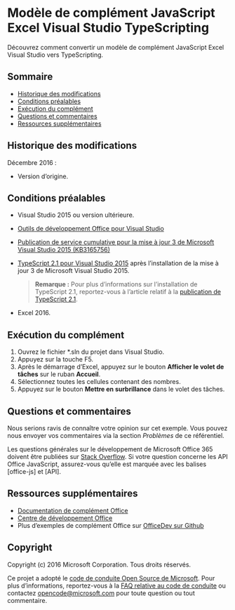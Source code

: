 # <a name="typescripting-visual-studio-excel-javascript-add-in-template"></a>Modèle de complément JavaScript Excel Visual Studio TypeScripting

Découvrez comment convertir un modèle de complément JavaScript Excel Visual Studio vers TypeScripting. 

## <a name="table-of-contents"></a>Sommaire
* [Historique des modifications](#change-history)
* [Conditions préalables](#prerequisites)
* [Exécution du complément](#test-the-add-in)
* [Questions et commentaires](#questions-and-comments)
* [Ressources supplémentaires](#additional-resources)

## <a name="change-history"></a>Historique des modifications

Décembre 2016 :

* Version d’origine.

## <a name="prerequisites"></a>Conditions préalables

* Visual Studio 2015 ou version ultérieure.
* [Outils de développement Office pour Visual Studio](https://www.visualstudio.com/en-us/features/office-tools-vs.aspx)
* [Publication de service cumulative pour la mise à jour 3 de Microsoft Visual Studio 2015 (KB3165756)](https://msdn.microsoft.com/en-us/library/mt752379.aspx)
* [TypeScript 2.1 pour Visual Studio 2015](http://download.microsoft.com/download/6/D/8/6D8381B0-03C1-4BD2-AE65-30FF0A4C62DA/TS2.1-dev14update3-20161206.2/TypeScript_Dev14Full.exe) après l’installation de la mise à jour 3 de Microsoft Visual Studio 2015.

   > **Remarque :** Pour plus d’informations sur l’installation de TypeScript 2.1, reportez-vous à l’article relatif à la [publication de TypeScript 2.1](https://blogs.msdn.microsoft.com/typescript/2016/12/07/announcing-typescript-2-1/).

* Excel 2016.

## <a name="run-the-add-in"></a>Exécution du complément

1. Ouvrez le fichier *.sln du projet dans Visual Studio.
2. Appuyez sur la touche F5.
3. Après le démarrage d’Excel, appuyez sur le bouton **Afficher le volet de tâches** sur le ruban **Accueil**.
5. Sélectionnez toutes les cellules contenant des nombres.
6. Appuyez sur le bouton **Mettre en surbrillance** dans le volet des tâches. 

## <a name="questions-and-comments"></a>Questions et commentaires

Nous serions ravis de connaître votre opinion sur cet exemple. Vous pouvez nous envoyer vos commentaires via la section *Problèmes* de ce référentiel.

Les questions générales sur le développement de Microsoft Office 365 doivent être publiées sur [Stack Overflow](http://stackoverflow.com/questions/tagged/office-js+API). Si votre question concerne les API Office JavaScript, assurez-vous qu’elle est marquée avec les balises [office-js] et [API].

## <a name="additional-resources"></a>Ressources supplémentaires

* [Documentation de complément Office](https://msdn.microsoft.com/en-us/library/office/jj220060.aspx)
* [Centre de développement Office](http://dev.office.com/)
* Plus d’exemples de complément Office sur [OfficeDev sur Github](https://github.com/officedev)

## <a name="copyright"></a>Copyright
Copyright (c) 2016 Microsoft Corporation. Tous droits réservés.



Ce projet a adopté le [code de conduite Open Source de Microsoft](https://opensource.microsoft.com/codeofconduct/). Pour plus d’informations, reportez-vous à la [FAQ relative au code de conduite](https://opensource.microsoft.com/codeofconduct/faq/) ou contactez [opencode@microsoft.com](mailto:opencode@microsoft.com) pour toute question ou tout commentaire.
